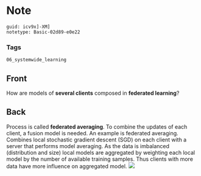 # Note
```
guid: icv9x]-XM]
notetype: Basic-02d89-e0e22
```

### Tags
```
06_systemwide_learning
```

## Front
How are models of <b>several clients</b> composed in <b>federated
learning</b>?

## Back
Process is called <b>federated averaging</b>. To combine the
updates of each client, a fusion model is needed. An example is
federated averaging. Combines local stochastic gradient descent
(SGD) on each client with a server that performs model averaging.
As the data is imbalanced (distribution and size) local models are
aggregated by weighting each local model by the number of available
training samples. Thus clients with more data have more influence
on aggregated model. <img src="83387597.png">
